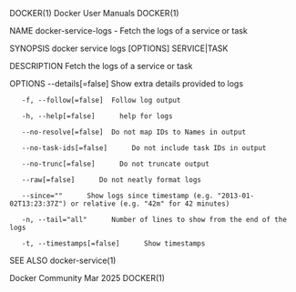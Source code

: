 DOCKER(1)							      Docker User Manuals							     DOCKER(1)

NAME
       docker-service-logs - Fetch the logs of a service or task

SYNOPSIS
       docker service logs [OPTIONS] SERVICE|TASK

DESCRIPTION
       Fetch the logs of a service or task

OPTIONS
       --details[=false]      Show extra details provided to logs

       -f, --follow[=false]	 Follow log output

       -h, --help[=false]      help for logs

       --no-resolve[=false]	 Do not map IDs to Names in output

       --no-task-ids[=false]	  Do not include task IDs in output

       --no-trunc[=false]      Do not truncate output

       --raw[=false]	  Do not neatly format logs

       --since=""      Show logs since timestamp (e.g. "2013-01-02T13:23:37Z") or relative (e.g. "42m" for 42 minutes)

       -n, --tail="all"	     Number of lines to show from the end of the logs

       -t, --timestamps[=false]	     Show timestamps

SEE ALSO
       docker-service(1)

Docker Community							   Mar 2025								     DOCKER(1)
